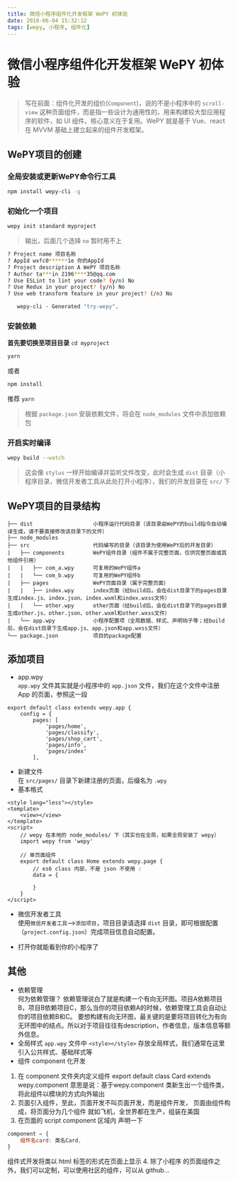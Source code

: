 ```yaml
---
title: 微信小程序组件化开发框架 WePY 初体验
date: 2018-06-04 15:32:12
tags: [wepy, 小程序, 组件化]
---
```


# 微信小程序组件化开发框架 WePY 初体验
> 写在前面：组件化开发的组价(`Component`)，说的不是小程序中的 `scroll-view` 这种页面组件，而是指一些设计为通用性的，用来构建较大型应用程序的软件，如 UI 组件。核心意义在于复用。WePY 就是基于 Vue、react 在 MVVM 基础上建立起来的组件开发框架。

## WePY项目的创建

### 全局安装或更新WePY命令行工具
```bash
npm install wepy-cli -g
```
### 初始化一个项目
```bash
wepy init standard myproject
```
> 输出，后面几个选择 `no` 暂时用不上
```bash
? Project name 项目名称
? AppId wxfc0******1e 你的AppId
? Project description A WePY 项目名称
? Author ta***in 2196****35@qq.com 
? Use ESLint to lint your code? (y/n) No
? Use Redux in your project? (y/n) No
? Use web transform feature in your project? (/n) No

   wepy-cli · Generated "try-wepy".

```
### 安装依赖
**首先要切换至项目目录**
`cd myproject`
```bash
yarn
```
或者 
```bash
npm install
```
推荐 `yarn`
> 根据 `package.json` 安装依赖文件，将会在 `node_modules` 文件中添加依赖包
### 开启实时编译
```bash
wepy build --watch
```
> 这会像 `stylus` 一样开始编译并监听文件改变，此时会生成 `dist` 目录（小程序目录，微信开发者工具从此处打开小程序），我们的开发目录在 `src/` 下

## WePY项目的目录结构
```
├── dist                   小程序运行代码目录（该目录由WePY的build指令自动编译生成，请不要直接修改该目录下的文件）
├── node_modules           
├── src                    代码编写的目录（该目录为使用WePY后的开发目录）
|   ├── components         WePY组件目录（组件不属于完整页面，仅供完整页面或其他组件引用）
|   |   ├── com_a.wpy      可复用的WePY组件a
|   |   └── com_b.wpy      可复用的WePY组件b
|   ├── pages              WePY页面目录（属于完整页面）
|   |   ├── index.wpy      index页面（经build后，会在dist目录下的pages目录生成index.js、index.json、index.wxml和index.wxss文件）
|   |   └── other.wpy      other页面（经build后，会在dist目录下的pages目录生成other.js、other.json、other.wxml和other.wxss文件）
|   └── app.wpy            小程序配置项（全局数据、样式、声明钩子等；经build后，会在dist目录下生成app.js、app.json和app.wxss文件）
└── package.json           项目的package配置
```

## 添加项目
- app.wpy   
    `app.wpy` 文件其实就是小程序中的 `app.json` 文件，我们在这个文件中注册 App 的页面，参照这一段
```wpy
export default class extends wepy.app {
    config = {
        pages: [
            'pages/home',
            'pages/classify',
            'pages/shop_cart',
            'pages/info',
            'pages/index'
        ],
```
- 新建文件  
在 `src/pages/` 目录下新建注册的页面，后缀名为 `.wpy`
- 基本格式
```wpy
<style lang="less"></style>
<template>
    <view></view>
</template>
<script>
    // wepy 在本地的 node_modules/ 下（其实也在全局，如果全局安装了 wepy）
    import wepy from 'wepy'

    // 单页面组件
    export default class Home extends wepy.page {
        // es6 class 内部，不是 json 不使用 : 
        data = {

        }
    }
</script>
```
- 微信开发者工具    
使用`微信开发者工具`-->`添加项目`，项目目录请选择 `dist` 目录，即可根据配置（`project.config.json`）完成项目信息自动配置。

- 打开你就能看到你的小程序了

## 其他
- 依赖管理  
何为依赖管理？ 依赖管理说白了就是构建一个有向无环图。项目A依赖项目B，项目B依赖项目C，那么当你的项目依赖A的时候，依赖管理工具会自动让你的项目依赖B和C。 要想构建有向无环图，最关键的是要将项目转化为有向无环图中的结点。所以对于项目往往有description，作者信息，版本信息等额外信息。 
- 全局样式
`app.wpy` 文件中 `<style></style>` 存放全局样式，我们通常在这里引入公共样式、基础样式等
- 组件 component 化开发
1. 在 component 文件夹内定义组件
export default class Card extends wepy.component
意思是说：基于wepy.component 类新生出一个组件类，将此组件以模块的方式向外输出
2. 页面引入组件，至此，页面开发不叫页面开发，而是组件开发，
页面由组件构成，将页面分为几个组件
就如飞机，全世界都在生产，组装在美国
3. 在页面的 script component 区域内 声明一下
```js
component = {
	组件名card: 类名Card,
}
```
组件式开发将类以 html 标签的形式在页面上显示
4. 除了小程序 的页面组件之外，我们可以定制，可以使用社区的组件，可以从 github...
